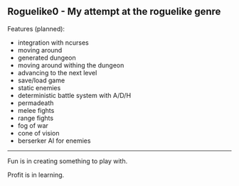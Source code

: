 Roguelike0 - My attempt at the roguelike genre
---
Features (planned):
* integration with ncurses
* moving around
* generated dungeon
* moving around withing the dungeon
* advancing to the next level
* save/load game
* static enemies
* deterministic battle system with A/D/H
* permadeath
* melee fights
* range fights
* fog of war
* cone of vision
* berserker AI for enemies

---
Fun is in creating something to play with.

Profit is in learning.
